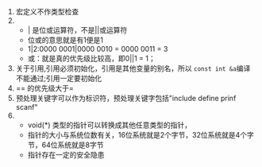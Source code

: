 1. 宏定义不作类型检查
2. * | 是位或运算符，不是||或运算符
   * 位或的意思就是有1便是1
   * 1|2:0000 0001|0000 0010  = 0000 0011 = 3
   * 或：就是真的优先级比较高，即0||1 = 1；
3. 关于引用,引用必须初始化，引用是其他变量的别名，所以 `const int &a`编译不能通过;引用一定要初始化
4. == 的优先级大于=
5. 预处理关键字可以作为标识符，预处理关键字包括"include define prinf scanf"
6. * void(*) 类型的指针可以转换成其他任意类型的指针，
   * 指针的大小与系统位数有关，16位系统就是2个字节，32位系统就是4个字节，64位系统就是8字节
   * 指针存在一定的安全隐患
